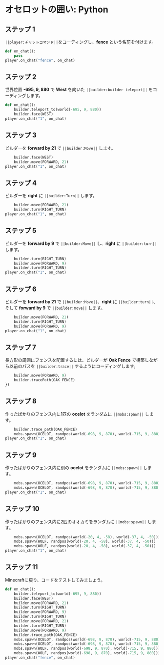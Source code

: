 # オセロットの囲い: Python

## ステップ 1
``||player:チャットコマンド||``をコーディングし、**fence** という名前を付けます。

```python
def on_chat():
    pass
player.on_chat("fence", on_chat)
```

## ステップ 2

世界位置 **-695, 9, 880** で **West** を向いた ``||builder:builder teleport||`` をコーディングします。

```python
def on_chat():
    builder.teleport_to(world(-695, 9, 880))
    builder.face(WEST)
player.on_chat("1", on_chat)
```

## ステップ 3

ビルダーを **forward by 21** で ``||builder:Move||`` します。

```python
    builder.face(WEST)
    builder.move(FORWARD, 21)
player.on_chat("1", on_chat)
```

## ステップ 4

ビルダーを **right** に ``||builder:Turn||`` します。

```python
    builder.move(FORWARD, 21)
    builder.turn(RIGHT_TURN)
player.on_chat("1", on_chat)
```

## ステップ 5

ビルダーを **forward by 9** で ``||builder:Move||`` し、**right** に ``||builder:turn||`` します。

```python
    builder.turn(RIGHT_TURN)
    builder.move(FORWARD, 9)
    builder.turn(RIGHT_TURN)
player.on_chat("1", on_chat)
```

## ステップ 6

ビルダーを **forward by 21** で ``||builder:Move||``、**right** に ``||builder:turn||``、そして **forward by 9** で ``||builder:move||`` します。

```python
    builder.move(FORWARD, 21)
    builder.turn(RIGHT_TURN)
    builder.move(FORWARD, 9)
player.on_chat("1", on_chat)
```

## ステップ 7

長方形の周囲にフェンスを配置するには、ビルダーが **Oak Fence** で構築しながら以前のパスを ``||builder:trace||`` するようにコーディングします。

```python
    builder.move(FORWARD, 9)
    builder.tracePath(OAK_FENCE)
})
```

## ステップ 8

作ったばかりのフェンス内に1匹の **ocelot** をランダムに ``||mobs:spawn||`` します。

```python
    builder.trace_path(OAK_FENCE)
    mobs.spawn(OCELOT, randpos(world(-698, 9, 870), world(-715, 9, 880)))
player.on_chat("1", on_chat)
```

## ステップ 9

作ったばかりのフェンス内に別の **ocelot** をランダムに ``||mobs:spawn||`` します。

```python
    mobs.spawn(OCELOT, randpos(world(-698, 9, 870), world(-715, 9, 880)))
    mobs.spawn(OCELOT, randpos(world(-698, 9, 870), world(-715, 9, 880)))
player.on_chat("1", on_chat)
```

## ステップ 10

作ったばかりのフェンス内に2匹のオオカミをランダムに ``||mobs:spawn||`` します。

```python
    mobs.spawn(OCELOT, randpos(world(-20, 4, -58), world(-37, 4, -50)))
    mobs.spawn(WOLF, randpos(world(-20, 4, -58), world(-37, 4, -50)))
    mobs.spawn(WOLF, randpos(world(-20, 4, -58), world(-37, 4, -50)))
player.on_chat("1", on_chat)
```

## ステップ 11

Minecraftに戻り、コードをテストしてみましょう。

```python
def on_chat():
    builder.teleport_to(world(-695, 9, 880))
    builder.face(WEST)
    builder.move(FORWARD, 21)
    builder.turn(RIGHT_TURN)
    builder.move(FORWARD, 9)
    builder.turn(RIGHT_TURN)
    builder.move(FORWARD, 21)
    builder.turn(RIGHT_TURN)
    builder.move(FORWARD, 9)
    builder.trace_path(OAK_FENCE)
    mobs.spawn(OCELOT, randpos(world(-698, 9, 870), world(-715, 9, 880)))
    mobs.spawn(OCELOT, randpos(world(-698, 9, 870), world(-715, 9, 880)))
    mobs.spawn(WOLF, randpos(world(-698, 9, 870), world(-715, 9, 880)))
    mobs.spawn(WOLF, randpos(world(-698, 9, 870), world(-715, 9, 880)))
player.on_chat("fence", on_chat)
```